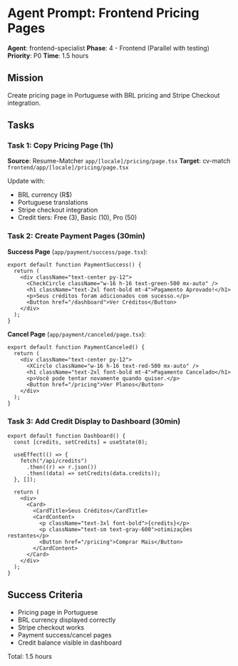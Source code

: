 # Agent Prompt: Frontend Pricing Pages

**Agent**: frontend-specialist
**Phase**: 4 - Frontend (Parallel with testing)
**Priority**: P0
**Time**: 1.5 hours

## Mission

Create pricing page in Portuguese with BRL pricing and Stripe Checkout integration.

## Tasks

### Task 1: Copy Pricing Page (1h)

**Source**: Resume-Matcher `app/[locale]/pricing/page.tsx`
**Target**: cv-match `frontend/app/[locale]/pricing/page.tsx`

Update with:

- BRL currency (R$)
- Portuguese translations
- Stripe checkout integration
- Credit tiers: Free (3), Basic (10), Pro (50)

### Task 2: Create Payment Pages (30min)

**Success Page** (`app/payment/success/page.tsx`):

```tsx
export default function PaymentSuccess() {
  return (
    <div className="text-center py-12">
      <CheckCircle className="w-16 h-16 text-green-500 mx-auto" />
      <h1 className="text-2xl font-bold mt-4">Pagamento Aprovado!</h1>
      <p>Seus créditos foram adicionados com sucesso.</p>
      <Button href="/dashboard">Ver Créditos</Button>
    </div>
  );
}
```

**Cancel Page** (`app/payment/canceled/page.tsx`):

```tsx
export default function PaymentCanceled() {
  return (
    <div className="text-center py-12">
      <XCircle className="w-16 h-16 text-red-500 mx-auto" />
      <h1 className="text-2xl font-bold mt-4">Pagamento Cancelado</h1>
      <p>Você pode tentar novamente quando quiser.</p>
      <Button href="/pricing">Ver Planos</Button>
    </div>
  );
}
```

### Task 3: Add Credit Display to Dashboard (30min)

```tsx
export default function Dashboard() {
  const [credits, setCredits] = useState(0);

  useEffect(() => {
    fetch("/api/credits")
      .then((r) => r.json())
      .then((data) => setCredits(data.credits));
  }, []);

  return (
    <div>
      <Card>
        <CardTitle>Seus Créditos</CardTitle>
        <CardContent>
          <p className="text-3xl font-bold">{credits}</p>
          <p className="text-sm text-gray-600">otimizações restantes</p>
          <Button href="/pricing">Comprar Mais</Button>
        </CardContent>
      </Card>
    </div>
  );
}
```

## Success Criteria

- Pricing page in Portuguese
- BRL currency displayed correctly
- Stripe checkout works
- Payment success/cancel pages
- Credit balance visible in dashboard

Total: 1.5 hours
